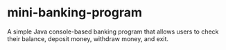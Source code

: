 # mini-banking-program
A simple Java console-based banking program that allows users to check their balance, deposit money, withdraw money, and exit.
